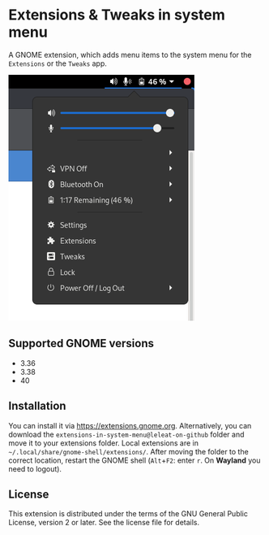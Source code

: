 # Extensions & Tweaks in system menu

A GNOME extension, which adds menu items to the system menu for the `Extensions` or the `Tweaks` app.

![Preview](preview.png)

## Supported GNOME versions

- 3.36
- 3.38
- 40

## Installation

You can install it via https://extensions.gnome.org. Alternatively, you can download the `extensions-in-system-menu@leleat-on-github` folder and move it to your extensions folder. Local extensions are in `~/.local/share/gnome-shell/extensions/`. After moving the folder to the correct location, restart the GNOME shell (`Alt`+`F2`: enter `r`. On **Wayland** you need to logout).

## License

This extension is distributed under the terms of the GNU General Public License, version 2 or later. See the license file for details.
